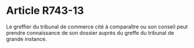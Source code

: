 # Article R743-13

Le greffier du tribunal de commerce cité à comparaître ou son conseil peut prendre connaissance de son dossier auprès du greffe du tribunal de grande instance.
